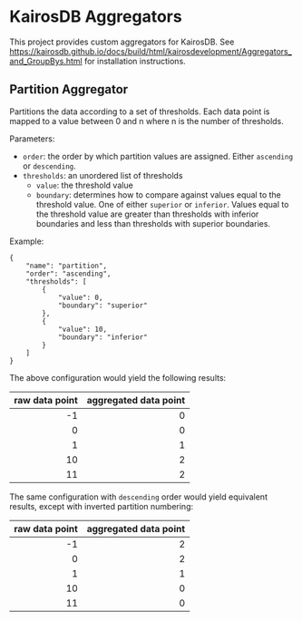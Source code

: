 # KairosDB Aggregators
This project provides custom aggregators for KairosDB. See https://kairosdb.github.io/docs/build/html/kairosdevelopment/Aggregators_and_GroupBys.html for installation instructions.

## Partition Aggregator
Partitions the data according to a set of thresholds. Each data point is mapped to a value between 0 and n where n is the number of thresholds.

Parameters:
* `order`: the order by which partition values are assigned. Either `ascending` or `descending`.
* `thresholds`: an unordered list of thresholds
    * `value`: the threshold value
    * `boundary`: determines how to compare against values equal to the threshold value. One of either `superior` or `inferior`.
    Values equal to the threshold value are greater than thresholds with inferior boundaries and less than thresholds with superior boundaries.
    
Example:
```
{
    "name": "partition",
    "order": "ascending",
    "thresholds": [
        {
            "value": 0,
            "boundary": "superior"
        },
        {
            "value": 10,
            "boundary": "inferior"
        }
    ]
}
```

The above configuration would yield the following results:  

| raw data point | aggregated data point |
|---------------:|----------------------:|
|             -1 |                     0 |
|              0 |                     0 |
|              1 |                     1 |
|             10 |                     2 |
|             11 |                     2 |


The same configuration with `descending` order would yield equivalent results, except with inverted partition numbering:  

| raw data point | aggregated data point |
|---------------:|----------------------:|
|             -1 |                     2 |
|              0 |                     2 |
|              1 |                     1 |
|             10 |                     0 |
|             11 |                     0 |
